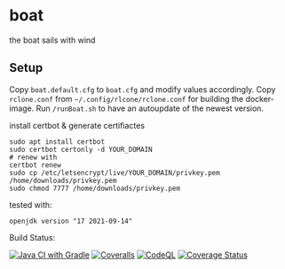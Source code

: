 # boat

the boat sails with wind

## Setup

Copy `boat.default.cfg` to `boat.cfg` and modify values accordingly. Copy `rclone.conf`
from `~/.config/rlcone/rclone.conf` for building the docker-image.
Run `/runBoat.sh` to have an autoupdate of the
newest version.

install certbot & generate certifiactes
```
sudo apt install certbot
sudo certbot certonly -d YOUR_DOMAIN
# renew with
certbot renew
sudo cp /etc/letsencrypt/live/YOUR_DOMAIN/privkey.pem /home/downloads/privkey.pem
sudo chmod 7777 /home/downloads/privkey.pem
```

tested with:

```
openjdk version "17 2021-09-14"
```

Build Status:

[![Java CI with Gradle](https://github.com/rarspace01/boat/actions/workflows/ci.yml/badge.svg)](https://github.com/rarspace01/boat/actions/workflows/ci.yml)
[![Coveralls](https://github.com/rarspace01/boat/actions/workflows/coveralls.yml/badge.svg)](https://github.com/rarspace01/boat/actions/workflows/coveralls.yml)
[![CodeQL](https://github.com/rarspace01/boat/actions/workflows/codeql-analysis.yml/badge.svg)](https://github.com/rarspace01/boat/actions/workflows/codeql-analysis.yml)
[![Coverage Status](https://coveralls.io/repos/github/rarspace01/boat/badge.svg?branch=main)](https://coveralls.io/github/rarspace01/boat?branch=main)
